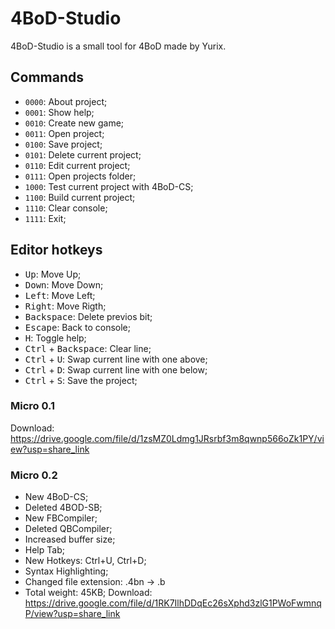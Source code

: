 # 4BoD-Studio
4BoD-Studio is a small tool for 4BoD made by Yurix.

## Commands
 - `0000`: About project;
 - `0001`: Show help;
 - `0010`: Create new game;
 - `0011`: Open project;
 - `0100`: Save project;
 - `0101`: Delete current project;
 - `0110`: Edit current project;
 - `0111`: Open projects folder;
 - `1000`: Test current project with 4BoD-CS;
 - `1100`: Build current project;
 - `1110`: Clear console;
 - `1111`: Exit;
 
## Editor hotkeys
 - <kbd>Up</kbd>: Move Up;
 - <kbd>Down</kbd>: Move Down;
 - <kbd>Left</kbd>: Move Left;
 - <kbd>Right</kbd>: Move Rigth;
 - <kbd>Backspace</kbd>: Delete previos bit;
 - <kbd>Escape</kbd>: Back to console;
 - <kbd>H</kbd>: Toggle help;
 - <kbd>Ctrl</kbd> + <kbd>Backspace</kbd>: Clear line;
 - <kbd>Ctrl</kbd> + <kbd>U</kbd>: Swap current line with one above;
 - <kbd>Ctrl</kbd> + <kbd>D</kbd>: Swap current line with one below;
 - <kbd>Ctrl</kbd> + <kbd>S</kbd>: Save the project;
 

### Micro 0.1
Download: https://drive.google.com/file/d/1zsMZ0Ldmg1JRsrbf3m8qwnp566oZk1PY/view?usp=share_link

### Micro 0.2
 - New 4BoD-CS;
 - Deleted 4BOD-SB;
 - New FBCompiler;
 - Deleted QBCompiler;
 - Increased buffer size;
 - Help Tab;
 - New Hotkeys: Ctrl+U, Ctrl+D;
 - Syntax Highlighting;
 - Changed file extension: .4bn -> .b
 - Total weight: 45KB;
Download: https://drive.google.com/file/d/1RK7IlhDDqEc26sXphd3zlG1PWoFwmnqP/view?usp=share_link
